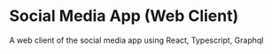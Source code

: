 # Social Media App (Web Client)
A web client of the social media app using React, Typescript, Graphql
